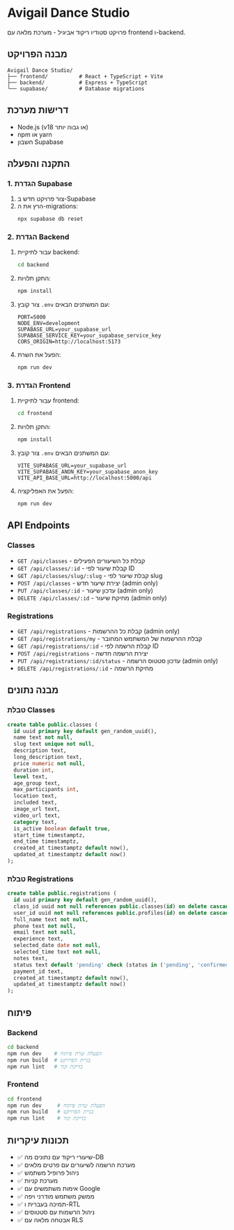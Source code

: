 # Avigail Dance Studio

פרויקט סטודיו ריקוד אביגיל - מערכת מלאה עם frontend ו-backend.

## מבנה הפרויקט

```
Avigail Dance Studio/
├── frontend/          # React + TypeScript + Vite
├── backend/           # Express + TypeScript
└── supabase/          # Database migrations
```

## דרישות מערכת

- Node.js (v18 או גבוה יותר)
- npm או yarn
- חשבון Supabase

## התקנה והפעלה

### 1. הגדרת Supabase

1. צור פרויקט חדש ב-Supabase
2. הרץ את ה-migrations:
   ```bash
   npx supabase db reset
   ```

### 2. הגדרת Backend

1. עבור לתיקיית backend:
   ```bash
   cd backend
   ```

2. התקן תלויות:
   ```bash
   npm install
   ```

3. צור קובץ `.env` עם המשתנים הבאים:
   ```env
   PORT=5000
   NODE_ENV=development
   SUPABASE_URL=your_supabase_url
   SUPABASE_SERVICE_KEY=your_supabase_service_key
   CORS_ORIGIN=http://localhost:5173
   ```

4. הפעל את השרת:
   ```bash
   npm run dev
   ```

### 3. הגדרת Frontend

1. עבור לתיקיית frontend:
   ```bash
   cd frontend
   ```

2. התקן תלויות:
   ```bash
   npm install
   ```

3. צור קובץ `.env` עם המשתנים הבאים:
   ```env
   VITE_SUPABASE_URL=your_supabase_url
   VITE_SUPABASE_ANON_KEY=your_supabase_anon_key
   VITE_API_BASE_URL=http://localhost:5000/api
   ```

4. הפעל את האפליקציה:
   ```bash
   npm run dev
   ```

## API Endpoints

### Classes
- `GET /api/classes` - קבלת כל השיעורים הפעילים
- `GET /api/classes/:id` - קבלת שיעור לפי ID
- `GET /api/classes/slug/:slug` - קבלת שיעור לפי slug
- `POST /api/classes` - יצירת שיעור חדש (admin only)
- `PUT /api/classes/:id` - עדכון שיעור (admin only)
- `DELETE /api/classes/:id` - מחיקת שיעור (admin only)

### Registrations
- `GET /api/registrations` - קבלת כל ההרשמות (admin only)
- `GET /api/registrations/my` - קבלת ההרשמות של המשתמש המחובר
- `GET /api/registrations/:id` - קבלת הרשמה לפי ID
- `POST /api/registrations` - יצירת הרשמה חדשה
- `PUT /api/registrations/:id/status` - עדכון סטטוס הרשמה (admin only)
- `DELETE /api/registrations/:id` - מחיקת הרשמה

## מבנה נתונים

### טבלת Classes
```sql
create table public.classes (
  id uuid primary key default gen_random_uuid(),
  name text not null,
  slug text unique not null,
  description text,
  long_description text,
  price numeric not null,
  duration int,
  level text,
  age_group text,
  max_participants int,
  location text,
  included text,
  image_url text,
  video_url text,
  category text,
  is_active boolean default true,
  start_time timestamptz,
  end_time timestamptz,
  created_at timestamptz default now(),
  updated_at timestamptz default now()
);
```

### טבלת Registrations
```sql
create table public.registrations (
  id uuid primary key default gen_random_uuid(),
  class_id uuid not null references public.classes(id) on delete cascade,
  user_id uuid not null references public.profiles(id) on delete cascade,
  full_name text not null,
  phone text not null,
  email text not null,
  experience text,
  selected_date date not null,
  selected_time text not null,
  notes text,
  status text default 'pending' check (status in ('pending', 'confirmed', 'cancelled')),
  payment_id text,
  created_at timestamptz default now(),
  updated_at timestamptz default now()
);
```

## פיתוח

### Backend
```bash
cd backend
npm run dev    # הפעלת שרת פיתוח
npm run build  # בניית הפרויקט
npm run lint   # בדיקת קוד
```

### Frontend
```bash
cd frontend
npm run dev     # הפעלת שרת פיתוח
npm run build   # בניית הפרויקט
npm run lint    # בדיקת קוד
```

## תכונות עיקריות

- ✅ שיעורי ריקוד עם נתונים מה-DB
- ✅ מערכת הרשמה לשיעורים עם פרטים מלאים
- ✅ ניהול פרופיל משתמש
- ✅ מערכת קניות
- ✅ אימות משתמשים עם Google
- ✅ ממשק משתמש מודרני ויפה
- ✅ תמיכה בעברית ו-RTL
- ✅ ניהול הרשמות עם סטטוסים
- ✅ אבטחה מלאה עם RLS 